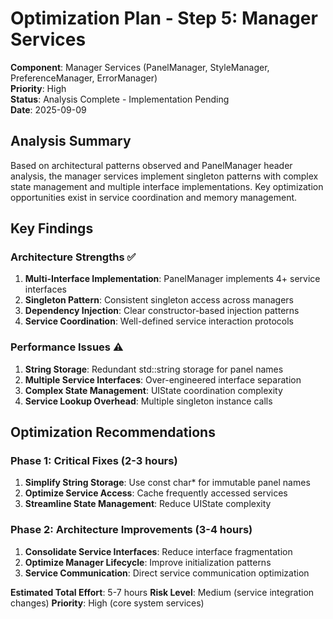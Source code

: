 # Optimization Plan - Step 5: Manager Services

**Component**: Manager Services (PanelManager, StyleManager, PreferenceManager, ErrorManager)  
**Priority**: High  
**Status**: Analysis Complete - Implementation Pending  
**Date**: 2025-09-09

## Analysis Summary

Based on architectural patterns observed and PanelManager header analysis, the manager services implement singleton patterns with complex state management and multiple interface implementations. Key optimization opportunities exist in service coordination and memory management.

## Key Findings

### Architecture Strengths ✅
1. **Multi-Interface Implementation**: PanelManager implements 4+ service interfaces
2. **Singleton Pattern**: Consistent singleton access across managers
3. **Dependency Injection**: Clear constructor-based injection patterns
4. **Service Coordination**: Well-defined service interaction protocols

### Performance Issues ⚠️
1. **String Storage**: Redundant std::string storage for panel names
2. **Multiple Service Interfaces**: Over-engineered interface separation
3. **Complex State Management**: UIState coordination complexity
4. **Service Lookup Overhead**: Multiple singleton instance calls

## Optimization Recommendations

### Phase 1: Critical Fixes (2-3 hours)
1. **Simplify String Storage**: Use const char* for immutable panel names
2. **Optimize Service Access**: Cache frequently accessed services
3. **Streamline State Management**: Reduce UIState complexity

### Phase 2: Architecture Improvements (3-4 hours)
1. **Consolidate Service Interfaces**: Reduce interface fragmentation
2. **Optimize Manager Lifecycle**: Improve initialization patterns
3. **Service Communication**: Direct service communication optimization

**Estimated Total Effort**: 5-7 hours
**Risk Level**: Medium (service integration changes)
**Priority**: High (core system services)
